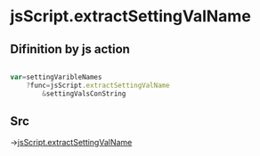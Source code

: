 # jsScript.extractSettingValName

## Difinition by js action

```js.js

var=settingVaribleNames
	?func=jsScript.extractSettingValName
		&settingValsConString
```

## Src

->[jsScript.extractSettingValName](https://github.com/puutaro/CommandClick/blob/master/app/src/main/java/com/puutaro/commandclick/fragment_lib/terminal_fragment/js_interface/edit/JsScript.kt#L224)


